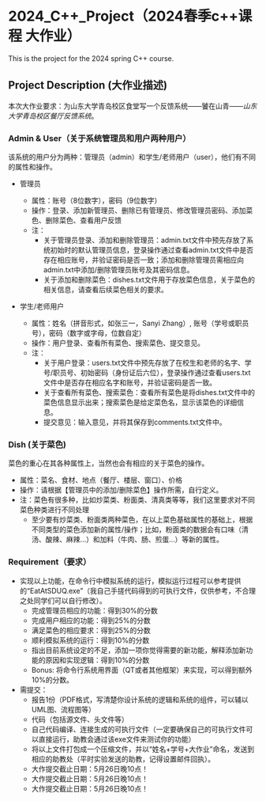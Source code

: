 # 2024_C++_Project（2024春季c++课程 大作业）
This is the project for the 2024 spring C++ course.

## Project Description (大作业描述)
本次大作业要求：为山东大学青岛校区食堂写一个反馈系统——饕在山青——*山东大学青岛校区餐厅反馈系统*。

### Admin & User（关于系统管理员和用户两种用户）
该系统的用户分为两种：管理员（admin）和学生/老师用户（user），他们有不同的属性和操作。
- 管理员
    - 属性：账号（8位数字），密码（9位数字）
    - 操作：登录、添加新管理员、删除已有管理员、修改管理员密码、添加菜色、删除菜色、查看用户反馈
    - 注：
        - 关于管理员登录、添加和删除管理员：admin.txt文件中预先存放了系统初始时的默认管理员信息，登录操作通过查看admin.txt文件中是否存在相应账号，并验证密码是否一致；添加和删除管理员需相应向admin.txt中添加/删除管理员账号及其密码信息。
        - 关于添加和删除菜色：dishes.txt文件用于存放菜色信息，关于菜色的相关信息，请查看后续菜色相关的要求。

- 学生/老师用户
    - 属性：姓名（拼音形式，如张三一，Sanyi Zhang）, 账号（学号或职员号），密码（数字或字母，位数自定）
    - 操作：用户登录、查看所有菜色、搜索菜色、提交意见。
    - 注：
        - 关于用户登录：users.txt文件中预先存放了在校生和老师的名字、学号/职员号、初始密码（身份证后六位），登录操作通过查看users.txt文件中是否存在相应名字和账号，并验证密码是否一致。
        - 关于查看所有菜色、搜索菜色：查看所有菜色是将dishes.txt文件中的菜色信息显示出来；搜索菜色是给定菜色名，显示该菜色的详细信息。
        - 提交意见：输入意见，并将其保存到comments.txt文件中。

### Dish (关于菜色)
菜色的重心在其各种属性上，当然也会有相应的关于菜色的操作。
- 属性：菜名、食材、地点（餐厅、楼层、窗口）、价格
- 操作：请根据【管理员中的添加/删除菜色】操作所需，自行定义。
- 注：菜色有很多种，比如炒菜类、粉面类、清真类等等，我们这里要求对不同菜色种类进行不同处理
    - 至少要有炒菜类、粉面类两种菜色，在以上菜色基础属性的基础上，根据不同类型的菜色添加新的属性/操作；比如，粉面类的数据会有口味（清汤、酸辣、麻辣...）和加料（牛肉、肠、煎蛋...）等新的属性。

### Requirement（要求）
- 实现以上功能，在命令行中模拟系统的运行，模拟运行过程可以参考提供的“EatAtSDUQ.exe”（我自己手搓代码得到的可执行文件，仅供参考，不合理之处同学们可以自行修改）。
    - 完成管理员相应的功能：得到30%的分数
    - 完成用户相应的功能：得到25%的分数
    - 满足菜色的相应要求：得到25%的分数
    - 顺利模拟系统的运行：得到10%的分数
    - 指出目前系统设定的不足，添加一项你觉得需要的新功能，解释添加新功能的原因和实现逻辑：得到10%的分数
    - Bonus: 将命令行系统用界面（QT或者其他框架）来实现，可以得到额外10%的分数。
- 需提交：
    - 报告1份（PDF格式，写清楚你设计系统的逻辑和系统的组件，可以辅以UML图、流程图等）
    - 代码（包括源文件、头文件等）
    - 自己代码编译、连接生成的可执行文件（一定要确保自己的可执行文件可以直接运行，助教会通过该exe文件来测试你的功能）
    - 将以上文件打包成一个压缩文件，并以“姓名+学号+大作业”命名，发送到相应的助教处（平时实验发送的助教，记得设置邮件回执）。
    - 大作提交截止日期：5月26日晚10点！
    - 大作提交截止日期：5月26日晚10点！
    - 大作提交截止日期：5月26日晚10点！
